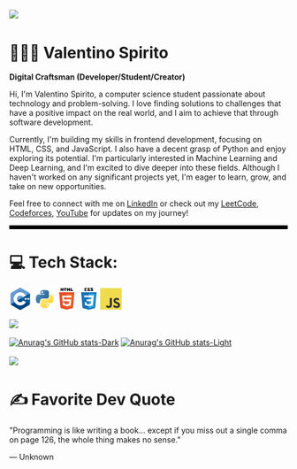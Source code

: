 [![](https://visitcount.itsvg.in/api?id=ValentinoSpirito&icon=0&color=8)](https://visitcount.itsvg.in)
---

# 👨🏻‍💻 Valentino Spirito
**Digital Craftsman (Developer/Student/Creator)**

Hi, I'm Valentino Spirito, a computer science student passionate about technology and problem-solving. I love finding solutions to challenges that have a positive impact on the real world, and I aim to achieve that through software development.

Currently, I'm building my skills in frontend development, focusing on HTML, CSS, and JavaScript. I also have a decent grasp of Python and enjoy exploring its potential. I'm particularly interested in Machine Learning and Deep Learning, and I'm excited to dive deeper into these fields. Although I haven't worked on any significant projects yet, I'm eager to learn, grow, and take on new opportunities.

Feel free to connect with me on <a href="https://www.linkedin.com/in/valentino-spirito-353867329" target="_blank">LinkedIn</a> or check out my <a href="https://leetcode.com/ValentinoSpirito" target="_blank">LeetCode</a>, <a href="https://codeforces.com/profile/SoleNeve" target="_blank">Codeforces</a>, <a href="https://www.youtube.com/channel/UCrlHHn4fnUSP5r5g22HFhnQ" target="_blank">YouTube</a> for updates on my journey!

<hr style="height: 7px; background-color: #000; border: none; margin-bottom: 30px;"/>

# 💻 Tech Stack:
<p align="left"> <a href="https://www.w3schools.com/cpp/" target="_blank" rel="noreferrer"> <img src="https://raw.githubusercontent.com/devicons/devicon/master/icons/cplusplus/cplusplus-original.svg" alt="cplusplus" width="40" height="40"/></a>
<a href="https://www.python.org" target="_blank" rel="noreferrer"><img src="https://raw.githubusercontent.com/devicons/devicon/master/icons/python/python-original.svg" alt="python" width="40" height="40"/></a><a href="https://www.w3.org/html/" target="_blank" rel="noreferrer"><img src="https://raw.githubusercontent.com/devicons/devicon/master/icons/html5/html5-original-wordmark.svg" alt="html5" width="40" height="40"/></a><a href="https://www.w3schools.com/css/" target="_blank" rel="noreferrer"><img src="https://raw.githubusercontent.com/devicons/devicon/master/icons/css3/css3-original-wordmark.svg" alt="css3" width="40" height="40"/></a><a href="https://developer.mozilla.org/en-US/docs/Web/JavaScript" target="_blank" rel="noreferrer"><img src="https://raw.githubusercontent.com/devicons/devicon/master/icons/javascript/javascript-original.svg" alt="javascript" width="40" height="40"/></a></p>


![](https://leetcard.jacoblin.cool/ValentinoSpirito?ext=heatmap)


[![Anurag's GitHub stats-Dark](https://github-readme-stats.vercel.app/api?username=ValentinoSpirito&show_icons=true&theme=dark#gh-dark-mode-only)](https://github.com/anuraghazra/github-readme-stats#gh-dark-mode-only)
[![Anurag's GitHub stats-Light](https://github-readme-stats.vercel.app/api?username=ValentinoSpirito&show_icons=true&theme=default#gh-light-mode-only)](https://github.com/anuraghazra/github-readme-stats#gh-light-mode-only)<br/><br/>
![](https://github-readme-streak-stats.herokuapp.com/?user=ValentinoSpirito&theme=dark&hide_border=false)<br/>



# ✍️ Favorite Dev Quote
"Programming is like writing a book... except if you miss out a single comma on page 126, the whole thing makes no sense."

— Unknown



<!-- Proudly created with GPRM ( https://gprm.itsvg.in ) -->

<!-- Proudly created with GPRM ( https://gprm.itsvg.in ) -->

<!--
**SoleNeve/soleneve** is a ✨ _special_ ✨ repository because its `README.md` (this file) appears on your GitHub profile.

Here are some ideas to get you started:

- 🔭 I’m currently working on ...
- 🌱 I’m currently learning ...
- 👯 I’m looking to collaborate on ...
- 🤔 I’m looking for help with ...
- 💬 Ask me about ...
- 📫 How to reach me: ...
- 😄 Pronouns: ...
- ⚡ Fun fact: ...
-->
